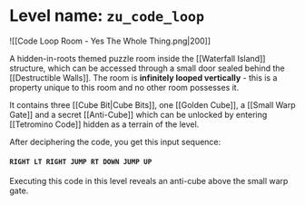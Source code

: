 # Level name: `zu_code_loop`
![[Code Loop Room - Yes The Whole Thing.png|200]]

A hidden-in-roots themed puzzle room inside the [[Waterfall Island]] structure, which can be accessed through a small door sealed behind the [[Destructible Walls]]. The room is **infinitely looped vertically** - this is a property unique to this room and no other room possesses it.

It contains three [[Cube Bit|Cube Bits]], one [[Golden Cube]], a [[Small Warp Gate]] and a secret [[Anti-Cube]] which can be unlocked by entering [[Tetromino Code]] hidden as a terrain of the level.

After deciphering the code, you get this input sequence:
#### `RIGHT LT RIGHT JUMP RT DOWN JUMP UP`

Executing this code in this level reveals an anti-cube above the small warp gate.